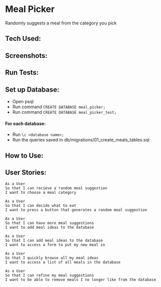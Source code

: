 # Meal Picker

Randomly suggests a meal from the category you pick

## Tech Used:

## Screenshots:

## Run Tests:

## Set up Database:

- Open psql
- Run command `CREATE DATABASE meal_picker;`
- Run command `CREATE DATABASE meal_picker_test;`
#### For each database:
- Run `\c <database name>;`
- Run the queries saved in db/migrations/01_create_meals_tables.sql

## How to Use:

## User Stories:

```
As a User
So that I can recieve a random meal suggestion
I want to choose a meal category
```
```
As a User
So that I can decide what to eat
I want to press a button that generates a random meal suggestion
```
```
As a User
So that I can have more meal suggestions
I want to add meal ideas to the database
```
```
As a User
So that I can add meal ideas to the database
I want to access a form to put my new meal in
```
```
As a User
So that I quickly browse all my meal ideas
I want to access a list of all meals in the database
```
```
As a User
So that I can refine my meal suggestions
I want to be able to remove meals I no longer like from the database
```


